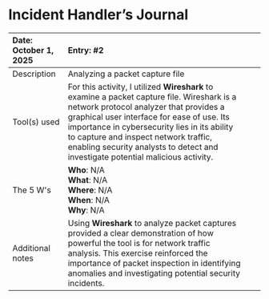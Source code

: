 # Incident Handler’s Journal  

| Date: October  1, 2025 | Entry: \#2 |  |  |
| :---- | :---- | ----- | ----- |
| Description | Analyzing a packet capture file |  |  |
| Tool(s) used | For this activity, I utilized **Wireshark** to examine a packet capture file. Wireshark is a network protocol analyzer that provides a graphical user interface for ease of use. Its importance in cybersecurity lies in its ability to capture and inspect network traffic, enabling security analysts to detect and investigate potential malicious activity. |  |  |
| The 5 W's  | **Who**: N/A <br>**What**: N/A <br>**Where**: N/A <br>**When**:  N/A <br>**Why**:  N/A |  |  |
| Additional notes | Using **Wireshark** to analyze packet captures provided a clear demonstration of how powerful the tool is for network traffic analysis. This exercise reinforced the importance of packet inspection in identifying anomalies and investigating potential security incidents. |  |  |

